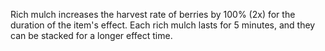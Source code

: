 Rich mulch increases the harvest rate of berries by 100% (2x) for the duration of the item's effect.  Each rich mulch lasts for 5 minutes, and they can be stacked for a longer effect time.